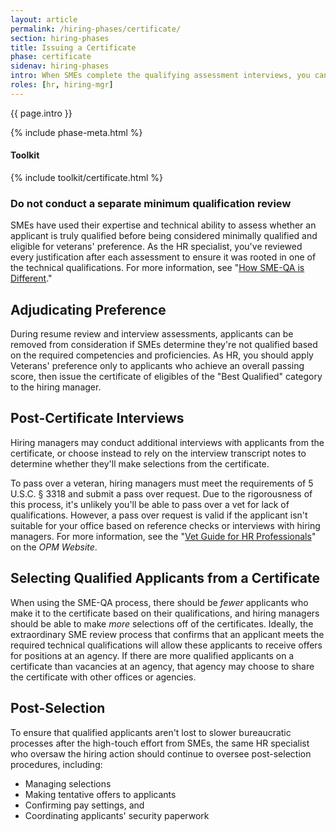 ```yaml
---
layout: article
permalink: /hiring-phases/certificate/
section: hiring-phases
title: Issuing a Certificate
phase: certificate
sidenav: hiring-phases
intro: When SMEs complete the qualifying assessment interviews, you can adjudicate veterans' preference and assign categories based on whether the applicant met or exceeded the requirements during the interviews. After you issue a hiring certificate to the hiring manager, they can either conduct additional interviews or make selections based on transcripts from the phone assessment interviews.
roles: [hr, hiring-mgr]
---
```


<p class="usa-intro">
  {{ page.intro }}
</p>

{% include phase-meta.html %}

<div class="chp-toolkit">
  <h4 class="chp-toolkit__title">Toolkit</h4>
  {% include toolkit/certificate.html %}
</div>

<div class="usa-alert usa-alert--info" >
  <div class="usa-alert__body">
    <h3 class="usa-alert__heading">Do not conduct a separate minimum qualification review</h3>
    <p class="usa-alert__text">
      SMEs have used their expertise and technical ability to assess whether an applicant is truly qualified before being considered minimally qualified and eligible for veterans' preference. As the HR specialist, you've reviewed every justification after each assessment to ensure it was rooted in one of the technical qualifications. For more information, see "<a href="{{ site.baseurl }}/about/differences/#sme-assessment">How SME-QA is Different</a>."
    </p>
  </div>
</div>

## Adjudicating Preference

During resume review and interview assessments, applicants can be removed from consideration if SMEs determine they're not qualified based on the required competencies and proficiencies. As HR, you should apply Veterans' preference only to applicants who achieve an overall passing score, then issue the certificate of eligibles of the "Best Qualified" category to the hiring manager.

## Post-Certificate Interviews

Hiring managers may conduct additional interviews with applicants from the certificate, or choose instead to rely on the interview transcript notes to determine whether they'll make selections from the certificate.

To pass over a veteran, hiring managers must meet the requirements of 5 U.S.C. § 3318 and submit a pass over request. Due to the rigorousness of this process, it's unlikely you'll be able to pass over a vet for lack of qualifications. However, a pass over request is valid if the applicant isn't suitable for your office based on reference checks or interviews with hiring managers. For more information, see the "[Vet Guide for HR Professionals](https://www.opm.gov/policy-data-oversight/veterans-services/vet-guide-for-hr-professionals/)" on the *OPM Website*.

## Selecting Qualified Applicants from a Certificate

When using the SME-QA process, there should be *fewer* applicants who make it to the certificate based on their qualifications, and hiring managers should be able to make *more* selections off of the certificates. Ideally, the extraordinary SME review process that confirms that an applicant meets the required technical qualifications will allow these applicants to receive offers for positions at an agency. If there are more qualified applicants on a certificate than vacancies at an agency, that agency may choose to share the certificate with other offices or agencies.

## Post-Selection

To ensure that qualified applicants aren't lost to slower bureaucratic processes after the high-touch effort from SMEs, the same HR specialist who oversaw the hiring action should continue to oversee post-selection procedures, including:

- Managing selections
- Making tentative offers to applicants
- Confirming pay settings, and
- Coordinating applicants' security paperwork
